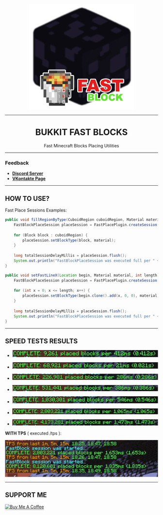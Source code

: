 
<div align="center">

![Logo](fastblock_logo.png)

---

# BUKKIT FAST BLOCKS
Fast Minecraft Blocks Placing Utilities

</div>

---

### Feedback

+ **[Discord Server](https://discord.gg/GmT9pUy8af)**
+ **[VKontakte Page](https://vk.com/itzstonlex)**

---

## HOW TO USE?

Fast Place Sessions Examples:
```Java
public void fillRegionByType(CuboidRegion cuboidRegion, Material material) {
    FastBlockPlaceSession placeSession = FastPlacePlugin.createSession(cuboidRegion.getWorld());

    for (Block block : cuboidRegion) {
        placeSession.setBlockType(block, material);
    }

    long totalSessionDelayMillis = placeSession.flush();
    System.out.println("FastBlockPlaceSession was executed full per " + totalSessionDelayMillis + "ms");
}

```
```Java
public void setFastLineX(Location begin, Material material, int length) {
    FastBlockPlaceSession placeSession = FastPlacePlugin.createSession(begin);

    for (int x = 0; x <= length; x++) {
        placeSession.setBlockType(begin.clone().add(x, 0, 0), material);
    }

    long totalSessionDelayMillis = placeSession.flush();
    System.out.println("FastBlockPlaceSession was executed full per " + totalSessionDelayMillis + "ms");
}
```

---

## SPEED TESTS RESULTS

* ![img.png](tests_screens/img9K.png)

* ![img.png](tests_screens/img68K.png)

* ![img.png](tests_screens/img226K.png)

* ![img.png](tests_screens/img531K.png)

* ![img.png](tests_screens/img1M.png)

* ![img.png](tests_screens/img2M.png)

* ![img.png](tests_screens/img4M.png)

**WITH TPS** ( executed /tps ):

![tps.png](tests_screens/tps.png)

---

## SUPPORT ME

<a href="https://www.buymeacoffee.com/itzstonlex" target="_blank"><img src="https://www.buymeacoffee.com/assets/img/custom_images/orange_img.png" alt="Buy Me A Coffee" style="height: 41px !important;width: 174px !important;box-shadow: 0px 3px 2px 0px rgba(190, 190, 190, 0.5) !important;-webkit-box-shadow: 0px 3px 2px 0px rgba(190, 190, 190, 0.5) !important;" ></a>
